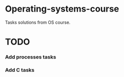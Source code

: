 # Operating-systems-course
Tasks solutions from OS course.

# TODO
### Add processes tasks
### Add C tasks

